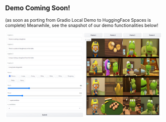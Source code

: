## Demo Coming Soon!
(as soon as porting from Gradio Local Demo to HuggingFace Spaces is complete)
Meanwhile, see the snapshot of our demo functionalities below!

![image](./assets/demo.png) 
